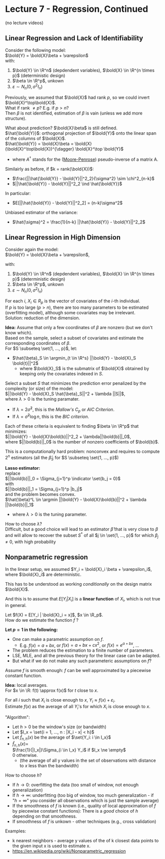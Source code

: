 # Lecture 7 - Regression, Continued

(no lecture videos)

$\newcommand{\ind}{\perp\!\!\!\!\perp}$
$\newcommand{\indicator}{1\!\!1}$

## Linear Regression and Lack of Identifiability
Consider the following model:  
$\bold{Y} = \bold{X}\beta + \varepsilon$  
with:
1. $\bold{Y} \in \R^n$ (depdendent variables), $\bold{X} \in \R^{n \times p}$ (deterministic design)
2. $\beta \in \R^p$, unkown
3. $\varepsilon \sim N_n(0, \sigma^2 I_n)$

Previously, we assumed that $\bold{X}$ had rank $p$, so we could invert $\bold{X}^\top\bold{X}$.  
What if rank $\ne p$? E.g. if $p > n$?  
Then $\beta$ is not identified, estimation of $\beta$ is vain (unless we add more structure).  

What about prediction? $\bold{X}\beta$ is still defined.  
$\hat{\bold{Y}}$: orthogonal projection of $\bold{Y}$ onto the linear span of the columns of $\bold{X}$.  
$\hat{\bold{Y}} = \bold{X}\beta = \bold{X}(\bold{X}^\top\bold{X})^{\dagger} \bold{X}^\top \bold{Y}$
- where $A^{\dagger}$ stands for the ([Moore-Penrose](https://en.wikipedia.org/wiki/Moore%E2%80%93Penrose_inverse)) pseudo-inverse of a matrix A.

Similairly as before, if $k = rank(\bold{X})$:  
- $\frac{||\hat{\bold{Y}} - \bold{Y}||^2_2}{\sigma^2} \sim \chi^2_{n-k}$
- $||\hat{\bold{Y}} - \bold{Y}||^2_2 \ind \hat{\bold{Y}}$

In particular:  
- $E[||\hat{\bold{Y}} - \bold{Y}||^2_2] = (n-k)\sigma^2$

Unbiased estimator of the variance:  
- $\hat{\sigma}^2 = \frac{1}{n-k} ||\hat{\bold{Y}} - \bold{Y}||^2_2$

## Linear Regression in High Dimension
Consider again the model:  
$\bold{Y} = \bold{X}\beta + \varepsilon$,

with:
1. $\bold{Y} \in \R^n$ (depdendent variables), $\bold{X} \in \R^{n \times p}$ (deterministic design)
2. $\beta \in \R^p$, unkown
3. $\varepsilon \sim N_n(0, \sigma^2 I_n)$

For each $i$, $X_i \in R_p$ is the vector of covariates of the $i$-th individual.  
If $p$ is too large ($p > n$), there are too many parameters to be estimated (overfitting model), although some covariates may be irrelevant.  
Solution: reduction of the dimension.  

**Idea:** Assume that only a few coordinates of $\beta$ are nonzero (but we don't know which).  
Based on the sample, select a subset of covariates and estimate the corresponding coordinates of $\beta$.  
For $S \subseteq \set{1, ..., p}$, let:  
- $\hat{\beta}_S \in \argmin_{t \in \R^s} ||\bold{Y} - \bold{X}_S \bold{t}||^2$
    - where $\bold{X}_S$ is the submatrix of $\bold{X}$ obtained by keeping only the covariates indexed in $S$.

Select a subset $S$ that minimizes the prediction error penalized by the complexity (or size) of the model:  
$||\bold{Y} - \bold{X}_S \hat{\beta}_S||^2 + \lambda ||S||$,  
where $\lambda > 0$ is the tuning paramater.  
- If $\lambda = 2\hat{\sigma}^2$, this is the *Mallow's* $C_p$ or *AIC Criterion*.  
- If $\lambda = \hat{\sigma}^2 \log n$, this is the *BIC criterion*.  

Each of these criteria is equivalent to finding $\beta \in \R^p$ that minimizes:  
$||\bold{Y} - \bold{X}\bold{b}||^2_2 + \lambda||\bold{b}||_0$,  
where $||\bold{b}||_0$ is the number of nonzero coefficients of $\bold{b}$.  

This is a computationally hard problem: nonconvex and requires to compute $2^n$ estimators (all the $\hat{\beta}_S$ for $S \subseteq \set{1, ..., p}$)

**Lasso estimator:**  
replace  
$||\bold{b}||_0 = \Sigma_{j=1}^p \indicator \set{b_j = 0}$  
with  
$||\bold{b}||_1 = \Sigma_{j=1}^p |b_j|$  
and the problem becomes convex.  
$\hat{\beta}^L \in \argmin ||\bold{Y} - \bold{X}\bold{b}||^2 + \lambda ||\bold{b}||_1$
- where $\lambda > 0$ is the tuning parameter.

How to choose $\lambda$?  
Difficult, but a good choice will lead to an estimator $\hat{\beta}$ that is very close to $\beta$ and will allow to recover the subset $S^*$ of all $j \in \set{1, ..., p}$ for which $\beta_j \ne 0$, with high probability 


## Nonparametric regression
In the linear setup, we assumed $Y_i = \bold{X}_i \beta + \varepsilon_i$, where $\bold{X}_i$ are deterministic.  

This has to be understood as working *conditionally* on the design matrix $\bold{X}$.  

And this is to assume that $E[Y_i | X_i]$ is a **linear function** of $X_i$, which is not true in general.  

Let $f(X) = E[Y_i | \bold{X}_i = x]$, $x \in \R_p$.  
How do we estimate the function $f$ ? 

**Let $p=1$ in the following:**
- One can make a parametric assumption on $f$.
    - E.g. $f(x) = a + bx$, or $f(x) = a + bx + cx^2$, or $f(x) = e^{a+bx}$, ...
- The problem reduces the estimation to a finite number of parameters.
- LSE, MLE, and all the previous theory for the linear case can be adapted.  
- But what if we do not make any such parameteric assumptions on $f$?


Assume $f$ is smooth enough: $f$ can be well approximated by a piecewise constant function.

**Idea:** local averages.  
For $x \in \R: f(t) \approx f(x)$ for $t$ close to $x$.  

For all $i$ such that $X_i$ is close enough to $x$, 
$Y_i \approx f(x) + \varepsilon_i$.  
Estimate $f(x)$ as the average of all $Y_i$'s for which $X_i$ is close enough to $x$.  

"Algorithm":
- Let $h > 0$ be the window's size (or bandwidth)  
- Let $I_x = \set{i = 1, ..., n : |X_i - x| < h}$
- Let $\hat{f}_{n,h}(x)$ be the average of $\set{Y_i: i \in I_x}$
- $\hat{f}_{n,h}(x) =$  
$\frac{1}{|I_x|}\Sigma_{i \in I_x} Y_i$ if $I_x \ne \empty$  
$0$ otherwise.
    - (the average of all y values in the set of observations with distance to $x$ less than the bandwidth)

How to choose $h$?
- If $h \to 0$: overfitting the data (too small of window, not enough generalization)
- If $h \to \infty$: underfitting (too big of window, too much generalization - if "$h = \infty$" you consider all observations which is just the sample average)
- If the smoothness of $f$ is known (i.e., quality of local approximation of $f$ by piecewise constant functions): There is a *good* choice of $h$ depending on that smoothness.  
- If smoothness of $f$ is unkown - other techniques (e.g., cross validation)  

Examples:
- k nearest neighbors - average y values of the of k closest data points to the given input x is used to estimate x.  
-  https://en.wikipedia.org/wiki/Nonparametric_regression

